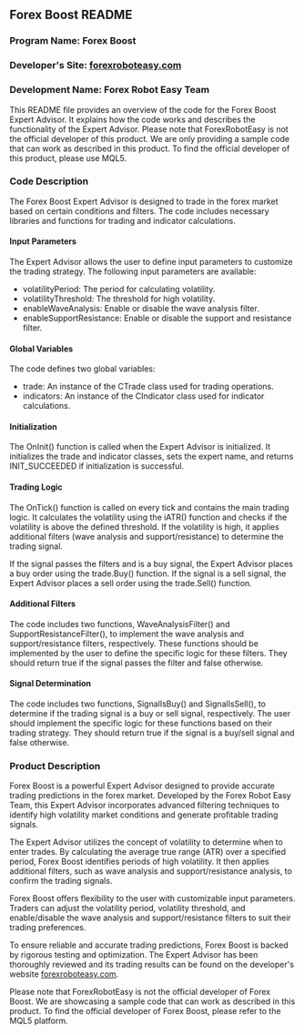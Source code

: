## Forex Boost README

### Program Name: Forex Boost
### Developer's Site: [forexroboteasy.com](https://forexroboteasy.com)
### Development Name: Forex Robot Easy Team

This README file provides an overview of the code for the Forex Boost Expert Advisor. It explains how the code works and describes the functionality of the Expert Advisor. Please note that ForexRobotEasy is not the official developer of this product. We are only providing a sample code that can work as described in this product. To find the official developer of this product, please use MQL5.

### Code Description

The Forex Boost Expert Advisor is designed to trade in the forex market based on certain conditions and filters. The code includes necessary libraries and functions for trading and indicator calculations.

#### Input Parameters

The Expert Advisor allows the user to define input parameters to customize the trading strategy. The following input parameters are available:

- volatilityPeriod: The period for calculating volatility.
- volatilityThreshold: The threshold for high volatility.
- enableWaveAnalysis: Enable or disable the wave analysis filter.
- enableSupportResistance: Enable or disable the support and resistance filter.

#### Global Variables

The code defines two global variables:

- trade: An instance of the CTrade class used for trading operations.
- indicators: An instance of the CIndicator class used for indicator calculations.

#### Initialization

The OnInit() function is called when the Expert Advisor is initialized. It initializes the trade and indicator classes, sets the expert name, and returns INIT_SUCCEEDED if initialization is successful.

#### Trading Logic

The OnTick() function is called on every tick and contains the main trading logic. It calculates the volatility using the iATR() function and checks if the volatility is above the defined threshold. If the volatility is high, it applies additional filters (wave analysis and support/resistance) to determine the trading signal.

If the signal passes the filters and is a buy signal, the Expert Advisor places a buy order using the trade.Buy() function. If the signal is a sell signal, the Expert Advisor places a sell order using the trade.Sell() function.

#### Additional Filters

The code includes two functions, WaveAnalysisFilter() and SupportResistanceFilter(), to implement the wave analysis and support/resistance filters, respectively. These functions should be implemented by the user to define the specific logic for these filters. They should return true if the signal passes the filter and false otherwise.

#### Signal Determination

The code includes two functions, SignalIsBuy() and SignalIsSell(), to determine if the trading signal is a buy or sell signal, respectively. The user should implement the specific logic for these functions based on their trading strategy. They should return true if the signal is a buy/sell signal and false otherwise.

### Product Description

Forex Boost is a powerful Expert Advisor designed to provide accurate trading predictions in the forex market. Developed by the Forex Robot Easy Team, this Expert Advisor incorporates advanced filtering techniques to identify high volatility market conditions and generate profitable trading signals.

The Expert Advisor utilizes the concept of volatility to determine when to enter trades. By calculating the average true range (ATR) over a specified period, Forex Boost identifies periods of high volatility. It then applies additional filters, such as wave analysis and support/resistance analysis, to confirm the trading signals.

Forex Boost offers flexibility to the user with customizable input parameters. Traders can adjust the volatility period, volatility threshold, and enable/disable the wave analysis and support/resistance filters to suit their trading preferences.

To ensure reliable and accurate trading predictions, Forex Boost is backed by rigorous testing and optimization. The Expert Advisor has been thoroughly reviewed and its trading results can be found on the developer's website [forexroboteasy.com](https://forexroboteasy.com/forex-robot-review/forex-boost-review-scalping-tool-for-accurate-trading-predictions/).

Please note that ForexRobotEasy is not the official developer of Forex Boost. We are showcasing a sample code that can work as described in this product. To find the official developer of Forex Boost, please refer to the MQL5 platform.
